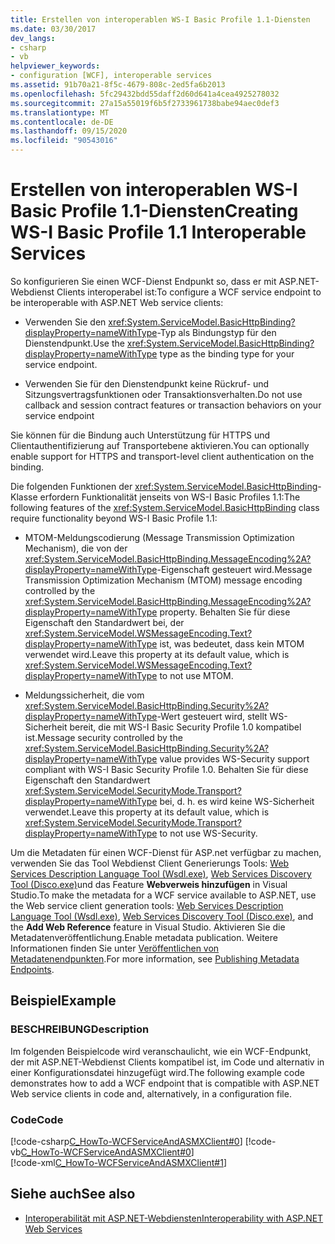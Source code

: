 ```yaml
---
title: Erstellen von interoperablen WS-I Basic Profile 1.1-Diensten
ms.date: 03/30/2017
dev_langs:
- csharp
- vb
helpviewer_keywords:
- configuration [WCF], interoperable services
ms.assetid: 91b70a21-8f5c-4679-808c-2ed5fa6b2013
ms.openlocfilehash: 5fc29432bdd55daff2d60d641a4cea4925278032
ms.sourcegitcommit: 27a15a55019f6b5f2733961738babe94aec0def3
ms.translationtype: MT
ms.contentlocale: de-DE
ms.lasthandoff: 09/15/2020
ms.locfileid: "90543016"
---
```

# <a name="creating-ws-i-basic-profile-11-interoperable-services"></a><span data-ttu-id="e8a70-102">Erstellen von interoperablen WS-I Basic Profile 1.1-Diensten</span><span class="sxs-lookup"><span data-stu-id="e8a70-102">Creating WS-I Basic Profile 1.1 Interoperable Services</span></span>
<span data-ttu-id="e8a70-103">So konfigurieren Sie einen WCF-Dienst Endpunkt so, dass er mit ASP.NET-Webdienst Clients interoperabel ist:</span><span class="sxs-lookup"><span data-stu-id="e8a70-103">To configure a WCF service endpoint to be interoperable with ASP.NET Web service clients:</span></span>  
  
- <span data-ttu-id="e8a70-104">Verwenden Sie den <xref:System.ServiceModel.BasicHttpBinding?displayProperty=nameWithType>-Typ als Bindungstyp für den Dienstendpunkt.</span><span class="sxs-lookup"><span data-stu-id="e8a70-104">Use the <xref:System.ServiceModel.BasicHttpBinding?displayProperty=nameWithType> type as the binding type for your service endpoint.</span></span>  
  
- <span data-ttu-id="e8a70-105">Verwenden Sie für den Dienstendpunkt keine Rückruf- und Sitzungsvertragsfunktionen oder Transaktionsverhalten.</span><span class="sxs-lookup"><span data-stu-id="e8a70-105">Do not use callback and session contract features or transaction behaviors on your service endpoint</span></span>  
  
<span data-ttu-id="e8a70-106">Sie können für die Bindung auch Unterstützung für HTTPS und Clientauthentifizierung auf Transportebene aktivieren.</span><span class="sxs-lookup"><span data-stu-id="e8a70-106">You can optionally enable support for HTTPS and transport-level client authentication on the binding.</span></span>  
  
<span data-ttu-id="e8a70-107">Die folgenden Funktionen der <xref:System.ServiceModel.BasicHttpBinding>-Klasse erfordern Funktionalität jenseits von WS-I Basic Profiles 1.1:</span><span class="sxs-lookup"><span data-stu-id="e8a70-107">The following features of the <xref:System.ServiceModel.BasicHttpBinding> class require functionality beyond WS-I Basic Profile 1.1:</span></span>  
  
- <span data-ttu-id="e8a70-108">MTOM-Meldungscodierung (Message Transmission Optimization Mechanism), die von der <xref:System.ServiceModel.BasicHttpBinding.MessageEncoding%2A?displayProperty=nameWithType>-Eigenschaft gesteuert wird.</span><span class="sxs-lookup"><span data-stu-id="e8a70-108">Message Transmission Optimization Mechanism (MTOM) message encoding controlled by the <xref:System.ServiceModel.BasicHttpBinding.MessageEncoding%2A?displayProperty=nameWithType> property.</span></span> <span data-ttu-id="e8a70-109">Behalten Sie für diese Eigenschaft den Standardwert bei, der <xref:System.ServiceModel.WSMessageEncoding.Text?displayProperty=nameWithType> ist, was bedeutet, dass kein MTOM verwendet wird.</span><span class="sxs-lookup"><span data-stu-id="e8a70-109">Leave  this property at its default value, which is <xref:System.ServiceModel.WSMessageEncoding.Text?displayProperty=nameWithType> to not use MTOM.</span></span>  
  
- <span data-ttu-id="e8a70-110">Meldungssicherheit, die vom <xref:System.ServiceModel.BasicHttpBinding.Security%2A?displayProperty=nameWithType>-Wert gesteuert wird, stellt WS-Sicherheit bereit, die mit WS-I Basic Security Profile 1.0 kompatibel ist.</span><span class="sxs-lookup"><span data-stu-id="e8a70-110">Message security controlled by the <xref:System.ServiceModel.BasicHttpBinding.Security%2A?displayProperty=nameWithType> value provides WS-Security support compliant with WS-I Basic Security Profile 1.0.</span></span> <span data-ttu-id="e8a70-111">Behalten Sie für diese Eigenschaft den Standardwert <xref:System.ServiceModel.SecurityMode.Transport?displayProperty=nameWithType> bei, d. h. es wird keine WS-Sicherheit verwendet.</span><span class="sxs-lookup"><span data-stu-id="e8a70-111">Leave this property at its default value, which is <xref:System.ServiceModel.SecurityMode.Transport?displayProperty=nameWithType> to not use WS-Security.</span></span>  
  
<span data-ttu-id="e8a70-112">Um die Metadaten für einen WCF-Dienst für ASP.net verfügbar zu machen, verwenden Sie das Tool Webdienst Client Generierungs Tools: [Web Services Description Language Tool (Wsdl.exe)](/previous-versions/dotnet/netframework-4.0/7h3ystb6(v=vs.100)), [Web Services Discovery Tool (Disco.exe)](/previous-versions/dotnet/netframework-4.0/cy2a3ybs(v=vs.100))und das Feature **Webverweis hinzufügen** in Visual Studio.</span><span class="sxs-lookup"><span data-stu-id="e8a70-112">To make the metadata for a WCF service available to ASP.NET, use the Web service client generation tools: [Web Services Description Language Tool (Wsdl.exe)](/previous-versions/dotnet/netframework-4.0/7h3ystb6(v=vs.100)), [Web Services Discovery Tool (Disco.exe)](/previous-versions/dotnet/netframework-4.0/cy2a3ybs(v=vs.100)), and the **Add Web Reference** feature in Visual Studio.</span></span> <span data-ttu-id="e8a70-113">Aktivieren Sie die Metadatenveröffentlichung.</span><span class="sxs-lookup"><span data-stu-id="e8a70-113">Enable metadata publication.</span></span> <span data-ttu-id="e8a70-114">Weitere Informationen finden Sie unter [Veröffentlichen von Metadatenendpunkten](publishing-metadata-endpoints.md).</span><span class="sxs-lookup"><span data-stu-id="e8a70-114">For more information, see [Publishing Metadata Endpoints](publishing-metadata-endpoints.md).</span></span>  
  
## <a name="example"></a><span data-ttu-id="e8a70-115">Beispiel</span><span class="sxs-lookup"><span data-stu-id="e8a70-115">Example</span></span>  
  
### <a name="description"></a><span data-ttu-id="e8a70-116">BESCHREIBUNG</span><span class="sxs-lookup"><span data-stu-id="e8a70-116">Description</span></span>  
 <span data-ttu-id="e8a70-117">Im folgenden Beispielcode wird veranschaulicht, wie ein WCF-Endpunkt, der mit ASP.NET-Webdienst Clients kompatibel ist, im Code und alternativ in einer Konfigurationsdatei hinzugefügt wird.</span><span class="sxs-lookup"><span data-stu-id="e8a70-117">The following example code demonstrates how to add a WCF endpoint that is compatible with ASP.NET Web service clients in code and, alternatively, in a configuration file.</span></span>  
  
### <a name="code"></a><span data-ttu-id="e8a70-118">Code</span><span class="sxs-lookup"><span data-stu-id="e8a70-118">Code</span></span>  
 [!code-csharp[C_HowTo-WCFServiceAndASMXClient#0](../../../samples/snippets/csharp/VS_Snippets_CFX/c_howto-wcfserviceandasmxclient/cs/program.cs#0)]
 [!code-vb[C_HowTo-WCFServiceAndASMXClient#0](../../../samples/snippets/visualbasic/VS_Snippets_CFX/c_howto-wcfserviceandasmxclient/vb/program.vb#0)]  
 [!code-xml[C_HowTo-WCFServiceAndASMXClient#1](../../../samples/snippets/csharp/VS_Snippets_CFX/c_howto-wcfserviceandasmxclient/common/app.config#1)]  
  
## <a name="see-also"></a><span data-ttu-id="e8a70-119">Siehe auch</span><span class="sxs-lookup"><span data-stu-id="e8a70-119">See also</span></span>

- [<span data-ttu-id="e8a70-120">Interoperabilität mit ASP.NET-Webdiensten</span><span class="sxs-lookup"><span data-stu-id="e8a70-120">Interoperability with ASP.NET Web Services</span></span>](./feature-details/interop-with-aspnet-web-services.md)
